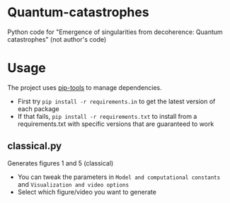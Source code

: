 # Quantum-catastrophes
Python code for "Emergence of singularities from decoherence: Quantum catastrophes" (not author's code)

# Usage
The project uses [pip-tools](https://pypi.org/project/pip-tools/) to manage dependencies.

* First try `pip install -r requirements.in` to get the latest version of each package
* If that fails, `pip install -r requirements.txt` to install from a requirements.txt with specific versions
  that are guaranteed to work

## classical.py
Generates figures 1 and 5 (classical)
* You can tweak the parameters in `Model and computational constants` and `Visualization and video options` 
* Select which figure/video you want to generate

